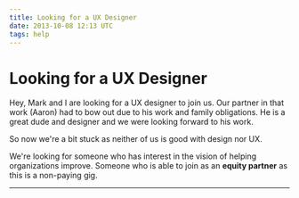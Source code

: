 ```yaml
---
title: Looking for a UX Designer
date: 2013-10-08 12:13 UTC
tags: help
---
```


# Looking for a UX Designer

Hey, Mark and I are looking for a UX designer to join us.  Our partner in that work (Aaron) had to bow out due to his work and family obligations.  He is a great dude and designer and we were looking forward to his work.

So now we're a bit stuck as neither of us is good with design nor UX.

We're looking for someone who has interest in the vision of helping organizations improve.  Someone who is able to join as an <b>equity partner</b> as this is a non-paying gig.

***
